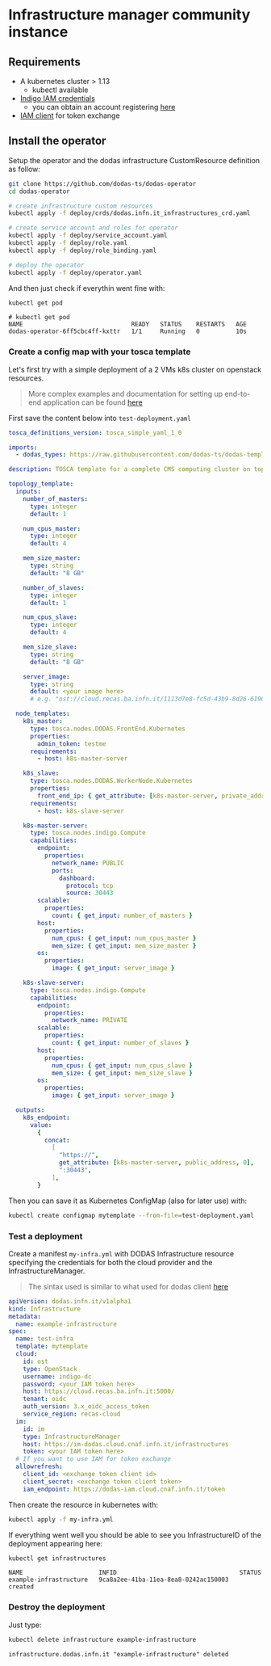 # Infrastructure manager community instance

## Requirements

- A kubernetes cluster > 1.13
  - kubectl available
- [Indigo IAM credentials](https://indigo-iam.github.io/docs/v/current/user-guide/)
  - you can obtain an account registering [here](https://dodas-iam.cloud.cnaf.infn.it)
- [IAM client](https://indigo-iam.github.io/docs/v/current/user-guide/api/oauth-token-exchange.html) for token exchange

## Install the operator

Setup the operator and the dodas infrastructure CustomResource definition as follow:

```bash
git clone https://github.com/dodas-ts/dodas-operator
cd dodas-operator

# create infrastructure custom resources
kubectl apply -f deploy/crds/dodas.infn.it_infrastructures_crd.yaml

# create service account and roles for operator
kubectl apply -f deploy/service_account.yaml
kubectl apply -f deploy/role.yaml
kubectl apply -f deploy/role_binding.yaml

# deploy the operator
kubectl apply -f deploy/operator.yaml
```

And then just check if everythin went fine with:

```bash
kubectl get pod
```

```text
# kubectl get pod
NAME                              READY   STATUS    RESTARTS   AGE
dodas-operator-6ff5cbc4ff-kxttr   1/1     Running   0          10s
```

### Create a config map with your tosca template

Let's first try with a simple deployment of a 2 VMs k8s cluster on openstack resources.

> More complex examples and documentation for setting up end-to-end application can be found [here](https://dodas-ts.github.io/dodas-templates/)

First save the content below into `test-deployment.yaml`

```yaml
tosca_definitions_version: tosca_simple_yaml_1_0

imports:
  - dodas_types: https://raw.githubusercontent.com/dodas-ts/dodas-templates/master/tosca-types/dodas_types.yml

description: TOSCA template for a complete CMS computing cluster on top of K8s orchestrator

topology_template:
  inputs:
    number_of_masters:
      type: integer
      default: 1

    num_cpus_master:
      type: integer
      default: 4

    mem_size_master:
      type: string
      default: "8 GB"

    number_of_slaves:
      type: integer
      default: 1

    num_cpus_slave:
      type: integer
      default: 4

    mem_size_slave:
      type: string
      default: "8 GB"

    server_image:
      type: string
      default: <your image here>
      # e.g. "ost://cloud.recas.ba.infn.it/1113d7e8-fc5d-43b9-8d26-61906d89d479"

  node_templates:
    k8s_master:
      type: tosca.nodes.DODAS.FrontEnd.Kubernetes
      properties:
        admin_token: testme
      requirements:
        - host: k8s-master-server

    k8s_slave:
      type: tosca.nodes.DODAS.WorkerNode.Kubernetes
      properties:
        front_end_ip: { get_attribute: [k8s-master-server, private_address, 0] }
      requirements:
        - host: k8s-slave-server

    k8s-master-server:
      type: tosca.nodes.indigo.Compute
      capabilities:
        endpoint:
          properties:
            network_name: PUBLIC
            ports:
              dashboard:
                protocol: tcp
                source: 30443
        scalable:
          properties:
            count: { get_input: number_of_masters }
        host:
          properties:
            num_cpus: { get_input: num_cpus_master }
            mem_size: { get_input: mem_size_master }
        os:
          properties:
            image: { get_input: server_image }

    k8s-slave-server:
      type: tosca.nodes.indigo.Compute
      capabilities:
        endpoint:
          properties:
            network_name: PRIVATE
        scalable:
          properties:
            count: { get_input: number_of_slaves }
        host:
          properties:
            num_cpus: { get_input: num_cpus_slave }
            mem_size: { get_input: mem_size_slave }
        os:
          properties:
            image: { get_input: server_image }

  outputs:
    k8s_endpoint:
      value:
        {
          concat:
            [
              "https://",
              get_attribute: [k8s-master-server, public_address, 0],
              ":30443",
            ],
        }
```

Then you can save it as Kubernetes ConfigMap (also for later use) with:

```bash
kubectl create configmap mytemplate --from-file=test-deployment.yaml
```

### Test a deployment

Create a manifest `my-infra.yml` with DODAS Infrastructure resource specifying the credentials for both the cloud provider and the InfrastructureManager.

> The sintax used is similar to what used for dodas client [here](https://dodas-ts.github.io/dodas-go-client/)

```yaml
apiVersion: dodas.infn.it/v1alpha1
kind: Infrastructure
metadata:
  name: example-infrastructure
spec:
  name: test-infra
  template: mytemplate
  cloud:
    id: ost
    type: OpenStack
    username: indigo-dc
    password: <your IAM token here>
    host: https://cloud.recas.ba.infn.it:5000/
    tenant: oidc
    auth_version: 3.x_oidc_access_token
    service_region: recas-cloud
  im:
    id: im
    type: InfrastructureManager
    host: https://im-dodas.cloud.cnaf.infn.it/infrastructures
    token: <your IAM token here>
  # If you want to use IAM for token exchange
  allowrefresh:
    client_id: <exchange token client id>
    client_secret: <exchange token client token>
    iam_endpoint: https://dodas-iam.cloud.cnaf.infn.it/token
```

Then create the resource in kubernetes with:

```bash
kubectl apply -f my-infra.yml
```

If everything went well you should be able to see you InfrastructureID of the deployment appearing here:

```bash
kubectl get infrastructures
```

```text
NAME                     INFID                                  STATUS
example-infrastructure   9ca8a2ee-41ba-11ea-8ea8-0242ac150003   created
```

### Destroy the deployment

Just type:

```bash
kubectl delete infrastructure example-infrastructure
```

```text
infrastructure.dodas.infn.it "example-infrastructure" deleted
```
